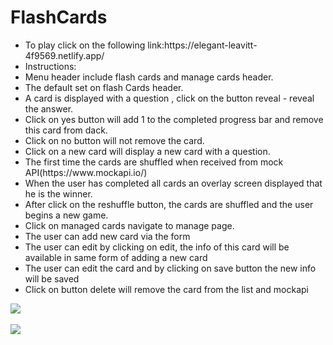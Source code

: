 <h1>FlashCards</h1>
<ul>
<li>To play click on the following link:https://elegant-leavitt-4f9569.netlify.app/</li>
<li>Instructions:</li>
<li>Menu header include flash cards and manage cards header.</li>
<li> The default set on flash Cards header.</li>
<li> A card is displayed with a question , click on the button reveal - reveal the answer.</li>
<li>Click on yes button will add 1 to the completed progress bar and remove this card from dack.</li>
<li>Click on no button will not remove the card.</li>
<li>Click on a new card will display a new card with a question.</li>
<li>The first time the cards are shuffled when received from mock API(https://www.mockapi.io/)</li>
<li>When the user has completed all cards an overlay screen displayed that he is the winner.</li>
<li>After click on the reshuffle button, the cards are shuffled and the user begins a new game.</li>

<li>Click on managed cards navigate to manage page.</li>
<li>The user can add new card via the form</li>
<li>The user can edit by clicking on edit, the info of this card will be available in same form of adding a new card</li>
<li>The user can edit the card and by clicking on save button the new info will be saved</li>
<li>Click on button delete will remove the card from the list and mockapi</li>
</ul>

![](src/flashcards2.png)<br><br>
![](src/flashcards3.png)
